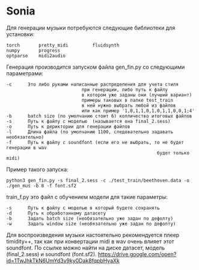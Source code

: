 # Sonia

Для генерации музыки потребуются следующие библиотеки для установки:

    torch       pretty_midi         fluidsynth
    numpy       progress
    optparse    midi2audio

Генерация производится запуском файла gen_fin.py со следующими параметрами:

    -с      Это либо руками написанные распределения для учета стиля
                                при генерации, либо путь к файлу 
                                в котором уже заданы они (лучший вариант)
                                примеры таковых в папке test_train
                                в ней нужно выбрать любой из файлов
                                или как пример '1,0,1,1,0,1,0,1,1,0,0,1;4'
    -b      batch size (по умолчанию стоит 6) колличество итоговых файлов
    -s      Путь к файлу с моделью  (называется она final_2.sess)
    -o      Путь к дериктории для генерации файлов
    -l      Длина файла (по умолчанию 1100, следовательно задавать необязательно)
    -f      Путь к файлу с soundfont (если его не выбрать, то не будет генерации в wav
                                                            будет только midi)

Пример такого запуска:

    python3 gen_fin.py -s final_2.sess -c ./test_train/beethoven.data -o ./gen_mus -b 8 -f font.sf2

train_f.py это файл с обучением модели для такие параметры:

    -s      Путь к файлу с моделью в который будете сохранять
    -d      Путь к обработанному датасету
    -b      Задать batch size (необязательно уже задан по дефолту)
    -w      Задать window size (необязательно уже задан по дефолту)

Для воспроизведения музыки настоятельно рекомендуется плеер timidity++, так как 
при конвертации midi в wav очень влияет этот soundfont.
По ссылке можно найти на диске датасет, модель (final_2.sess)
и soundfont (font.sf2).
https://drive.google.com/open?id=1TwJhkTkN6UmYd3v9ky0Dak8fqpbHyaXk
